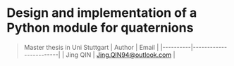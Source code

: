 # Design and implementation of a Python module for quaternions
> Master thesis in Uni Stuttgart
|  Author  |         Email          |
|----------|------------------------|
| Jing QIN | Jing.QIN94@outlook.com |

